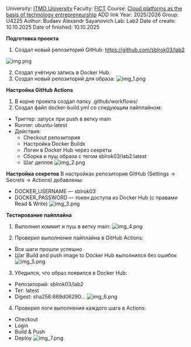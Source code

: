 University: [ITMO University](https://itmo.ru/ru/)
Faculty: [FICT](https://fict.itmo.ru)
Course: [Cloud platforms as the basis of technology entrepreneurship](https://) ADD link
Year: 2025/2026
Group: U4225
Author: Budaev Alexandr Sayanovich
Lab: Lab2
Date of create: 10.10.2025
Date of finished: 10.10.2025

**Подготовка проекта**

1. Создал новый репозиторий GitHub:
https://github.com/sblrok03/lab2

![img.png](img.png)

2. Создал учётную запись в Docker Hub.
3. Создал новый репозиторий для образа:
![img_1.png](img_1.png)

**Настройка GitHub Actions**

1. В корне проекта создал папку .github/workflows/ 
2. Создал файл docker-build.yml со следующим пайплайном:
- Триггер: запуск при push в ветку main
- Runner: ubuntu-latest
- Действия:
  - Checkout репозитория
  - Настройка Docker Buildx
  - Логин в Docker Hub через секреты
  - Сборка и пуш образа с тегом sblrok03/lab2:latest
  - Шаг деплоя 
![img_2.png](img_2.png)

**Настройка секретов**
В настройках репозитория GitHub (Settings → Secrets → Actions) добавлены:
- DOCKER_USERNAME — sblrok03
- DOCKER_PASSWORD — токен доступа из Docker Hub (с правами Read & Write)
![img_3.png](img_3.png)

**Тестирование пайплайна**
1. Выполнил коммит и пуш в ветку main:
![img_4.png](img_4.png)

2. Проверил выполнение пайплайна в GitHub Actions:
- Все шаги прошли успешно
- Шаг Build and push image to Docker Hub выполнился без ошибок
![img_5.png](img_5.png)

3. Убедился, что образ появился в Docker Hub:
- Репозиторий: sblrok03/lab2
- Тег: latest
- Digest: sha256:669d06290...
![img_6.png](img_6.png)

4. Проверил логи выполнения каждого шага в Actions:
- Checkout 
- Login 
- Build & Push 
- Deploy 
![img_7.png](img_7.png)
